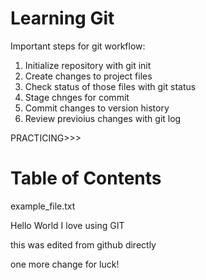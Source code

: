 # Learning Git #

Important steps for git workflow:

1. Initialize repository with git init
2. Create changes to project files
3. Check status of those files with git status
4. Stage chnges for commit
5. Commit changes to version history
6. Review previoius changes with git log

PRACTICING>>>

# Table of Contents #

example_file.txt

Hello World I love using GIT

this was edited from github directly

one more change for luck!
